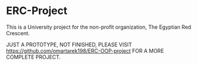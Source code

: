 # ERC-Project
This is a University project for the non-profit organization, The Egyptian Red Crescent.

JUST A PROTOTYPE, NOT FINISHED, PLEASE VISIT https://github.com/omartarek198/ERC-OOP-project FOR A MORE COMPLETE PROJECT.
